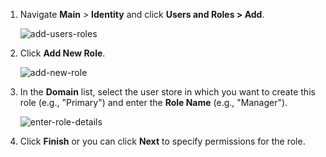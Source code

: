 1. Navigate **Main** > **Identity** and click **Users and Roles > Add**. 

    ![add-users-roles](../../../../assets/img/fragments/add-users-roles.png)

2. Click **Add New Role**.

    ![add-new-role](../../../../assets/img/fragments/add-new-role.png)

3. In the **Domain** list, select the user store in which you want to create this role (e.g., "Primary") and enter the **Role Name** (e.g., "Manager"). 

    ![enter-role-details](../../../../assets/img/fragments/enter-role-details.png)

4. Click **Finish** or you can click **Next** to specify permissions for the role. 